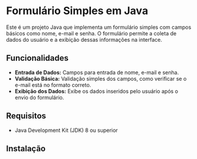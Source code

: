  <h1>Formulário Simples em Java</h1>

  <p>Este é um projeto Java que implementa um formulário simples com campos básicos como nome, e-mail e senha. O formulário permite a coleta de dados do usuário e a exibição dessas informações na interface.</p>

  <h2>Funcionalidades</h2>
    <ul>
        <li><strong>Entrada de Dados:</strong> Campos para entrada de nome, e-mail e senha.</li>
        <li><strong>Validação Básica:</strong> Validação simples dos campos, como verificar se o e-mail está no formato correto.</li>
        <li><strong>Exibição dos Dados:</strong> Exibe os dados inseridos pelo usuário após o envio do formulário.</li>
    </ul>

  <h2>Requisitos</h2>
    <ul>
        <li>Java Development Kit (JDK) 8 ou superior</li>
    </ul>

  <h2>Instalação</h2>
